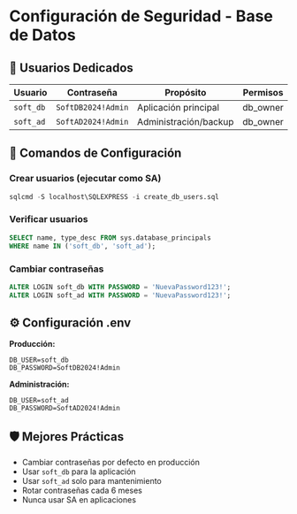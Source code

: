 # Configuración de Seguridad - Base de Datos

## 👥 Usuarios Dedicados

| Usuario   | Contraseña         | Propósito             | Permisos |
| --------- | ------------------ | --------------------- | -------- |
| `soft_db` | `SoftDB2024!Admin` | Aplicación principal  | db_owner |
| `soft_ad` | `SoftAD2024!Admin` | Administración/backup | db_owner |

## 🔧 Comandos de Configuración

### Crear usuarios (ejecutar como SA)

```sql
sqlcmd -S localhost\SQLEXPRESS -i create_db_users.sql
```

### Verificar usuarios

```sql
SELECT name, type_desc FROM sys.database_principals
WHERE name IN ('soft_db', 'soft_ad');
```

### Cambiar contraseñas

```sql
ALTER LOGIN soft_db WITH PASSWORD = 'NuevaPassword123!';
ALTER LOGIN soft_ad WITH PASSWORD = 'NuevaPassword123!';
```

## ⚙️ Configuración .env

**Producción:**

```env
DB_USER=soft_db
DB_PASSWORD=SoftDB2024!Admin
```

**Administración:**

```env
DB_USER=soft_ad
DB_PASSWORD=SoftAD2024!Admin
```

## 🛡️ Mejores Prácticas

- Cambiar contraseñas por defecto en producción
- Usar `soft_db` para la aplicación
- Usar `soft_ad` solo para mantenimiento
- Rotar contraseñas cada 6 meses
- Nunca usar SA en aplicaciones
